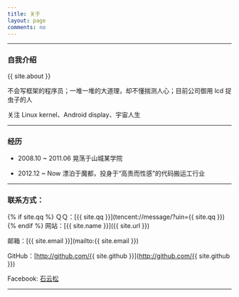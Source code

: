 ```yaml
---
title: 关于
layout: page
comments: no
---
```


---
### 自我介绍

{{ site.about }}

不会写框架的程序员；一堆一堆的大道理，却不懂揣测人心；目前公司御用 lcd 捉虫子的人

关注 Linux kernel、Android display、宇宙人生


---
### 经历

* 2008.10 ~ 2011.06 晃荡于山城某学院

* 2012.12 ~ Now     漂泊于魔都，投身于“高贵而性感”的代码搬运工行业


----

### 联系方式：

{% if site.qq %}
ＱＱ：[{{ site.qq }}](tencent://message/?uin={{ site.qq }})
{% endif %}
网站：[{{ site.name }}]({{ site.url }})

邮箱：[{{ site.email }}](mailto:{{ site.email }})

GitHub：[http://github.com/{{ site.github }}](http://github.com/{{ site.github }})

Facebook: [石云松](https://www.facebook.com/json.shi)

----
